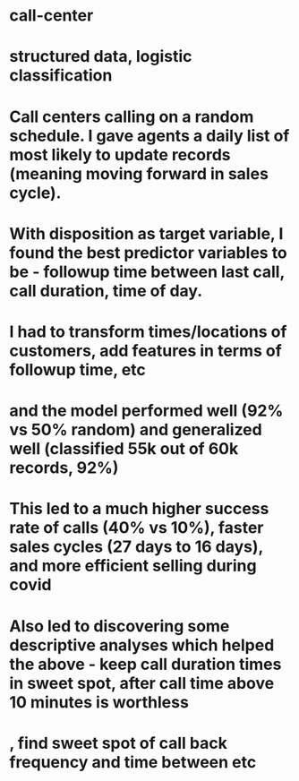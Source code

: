 # call-center
# structured data, logistic classification
# Call centers calling on a random schedule. I gave agents a daily list of most likely to update records (meaning moving forward in sales cycle). 
# With disposition as target variable, I found the best predictor variables to be - followup time between last call, call duration, time of day.
# I had to transform times/locations of customers, add features in terms of followup time, etc
# and the model performed well (92% vs 50% random) and generalized well (classified 55k out of 60k records, 92%)
# This led to a much higher success rate of calls (40% vs 10%), faster sales cycles (27 days to 16 days), and more efficient selling during covid
# Also led to discovering some descriptive analyses which helped the above - keep call duration times in sweet spot, after call time above 10 minutes is worthless
# , find sweet spot of call back frequency and time between etc

